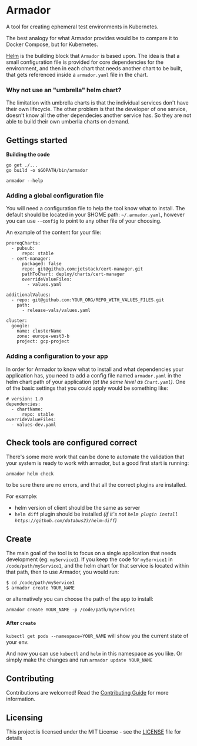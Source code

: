 # Armador

A tool for creating ephemeral test environments in Kubernetes.

The best analogy for what Armador provides would be to compare it to Docker Compose, but for Kubernetes.

[Helm](https://helm.sh/) is the building block that `Armador` is based upon. The idea is that a small configuration file is provided for core dependencies for the environment, and then in each chart that needs another chart to be built, that gets referenced inside a `armador.yaml` file in the chart.

### Why not use an "umbrella" helm chart?

The limitation with umbrella charts is that the individual services don't have their own lifecycle. The other problem is that the developer of one service, doesn't know all the other dependecies another service has. So they are not able to build their own umberlla charts on demand.

## Gettings started

**Building the code**

```
go get ./...
go build -o $GOPATH/bin/armador
```

```
armador --help
```

### Adding a global configuration file

You will need a configuration file to help the tool know what to install. The default should be located in your $HOME path: `~/.armador.yaml`, however you can use `--config` to point to any other file of your choosing.

An example of the content for your file:

```
prereqCharts:
  - pubsub:
      repo: stable
  - cert-manager:
      packaged: false
      repo: git@github.com:jetstack/cert-manager.git
      pathToChart: deploy/charts/cert-manager
      overrideValueFiles:
        - values.yaml

additionalValues:
  - repo: git@github.com:YOUR_ORG/REPO_WITH_VALUES_FILES.git
    path:
      - release-vals/values.yaml

cluster:
  google:
    name: clusterName
    zone: europe-west3-b
    project: gcp-project
```

### Adding a configuration to your app

In order for Armador to know what to install and what dependencies your application has, you need to add a config file named `armador.yaml` in the helm chart path of your application _(at the same level as `Chart.yaml`)_. One of the basic settings that you could apply would be something like:
```
# version: 1.0
dependencies:
  - chartName:
      repo: stable
overrideValueFiles:
  - values-dev.yaml
```

## Check tools are configured correct

There's some more work that can be done to automate the validation that your system is ready to work with armador, but a good first start is running:
```
armador helm check
```
to be sure there are no errors, and that all the correct plugins are installed.

For example:

* helm version of client should be the same as server
* `helm diff` plugin should be installed _(if it's not `helm plugin install https://github.com/databus23/helm-diff`)_

## Create

The main goal of the tool is to focus on a single application that needs development (eg: `myService1`). If you keep the code for `myService1` in `/code/path/myService1`, and the helm chart for that service is located within that path, then to use Armador, you would run:
```
$ cd /code/path/myService1
$ armador create YOUR_NAME
```
or alternatively you can choose the path of the app to install:
```
armador create YOUR_NAME -p /code/path/myService1
```
#### After `create`

`kubectl get pods --namespace=YOUR_NAME`
will show you the current state of your env.

And now you can use `kubectl` and `helm` in this namespace as you like. Or simply make the changes and run `armador update YOUR_NAME`

## Contributing

Contributions are welcomed! Read the [Contributing Guide](.github/CONTRIBUTING.md) for more information.

## Licensing

This project is licensed under the MIT License - see the [LICENSE](LICENSE) file for details
